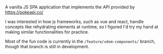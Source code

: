 A vanilla JS SPA application that implements the API provided by https://pokeapi.co/

I was interested in how js frameworks, such as vue and react, handle concepts like rehydrating elements at runtime, so I figured I'd try my hand at making similar functionalities for practice.

Most of the fun code is currently in the `/feature/vdom-components/` branch, though that branch is still in development.

